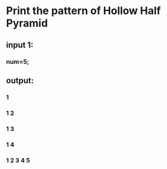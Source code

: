 # Print the pattern of Hollow Half Pyramid 

## input 1:
### num=5;

## output:

### 1
### 1 2
### 1  3
### 1    4
### 1 2 3 4 5
